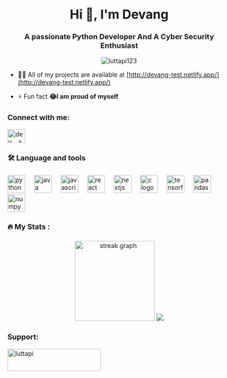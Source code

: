 <h1 align="center">Hi 👋, I'm Devang</h1>
<h3 align="center">A passionate Python Developer And A Cyber Security Enthusiast</h3>
<p align="center"> <img src="https://komarev.com/ghpvc/?username=luttapi123&label=Profile%20views&color=0e75b6&style=flat" alt="luttapi123" /> </p>



- 👨‍💻 All of my projects are available at [http://devang-test.netlify.app/](http://devang-test.netlify.app/)

- ⚡ Fun fact **😂I am proud of myself**

<h3 align="left">Connect with me:</h3>
<p align="left">
<a href="https://instagram.com/dev._.ang_" target="blank"><img align="center" src="https://raw.githubusercontent.com/rahuldkjain/github-profile-readme-generator/master/src/images/icons/Social/instagram.svg" alt="dev._.ang_" height="30" width="40" /></a>
</p>

<h3 align="left">🛠 Language and tools</h3>

###

<div align="left">
  <img src="https://cdn.jsdelivr.net/gh/devicons/devicon/icons/python/python-original.svg" height="40" alt="python logo"  />
  <img width="12" />
  <img src="https://cdn.jsdelivr.net/gh/devicons/devicon/icons/java/java-original.svg" height="40" alt="java logo"  />
  <img width="12" />
  <img src="https://cdn.jsdelivr.net/gh/devicons/devicon/icons/javascript/javascript-original.svg" height="40" alt="javascript logo"  />
  <img width="12" />
  <img src="https://cdn.jsdelivr.net/gh/devicons/devicon/icons/react/react-original.svg" height="40" alt="react logo"  />
  <img width="12" />
  <img src="https://cdn.jsdelivr.net/gh/devicons/devicon/icons/nextjs/nextjs-original.svg" height="40" alt="nextjs logo"  />
  <img width="12" />
  <img src="https://cdn.jsdelivr.net/gh/devicons/devicon/icons/c/c-original.svg" height="40" alt="c logo"  />
  <img width="12" />
  <img src="https://cdn.jsdelivr.net/gh/devicons/devicon/icons/tensorflow/tensorflow-original.svg" height="40" alt="tensorflow logo"  />
  <img width="12" />
  <img src="https://cdn.jsdelivr.net/gh/devicons/devicon/icons/pandas/pandas-original.svg" height="40" alt="pandas logo"  />
  <img width="12" />
  <img src="https://cdn.jsdelivr.net/gh/devicons/devicon/icons/numpy/numpy-original.svg" height="40" alt="numpy logo"  />
</div>

<div align="center">
</div>

###

<div align="center">
</div>

###

<div align="center">
</div>

<div align="center">
</div>

###

<h3 align="left">🔥   My Stats :</h3>

###

<div align="center">
  <img src="https://streak-stats.demolab.com?user=LUTTAPI123&locale=en&mode=weekly&theme=gruvbox&hide_border=true&order=3" height="180" alt="streak graph"  />
  <img src="![](https://quotes-github-readme.vercel.app/api?type=horizontal&theme=radical)"  />
</div>

###
<h3 align="left">Support:</h3>
<p><a href="https://ko-fi.com/luttapi"> <img align="left" src="https://cdn.ko-fi.com/cdn/kofi3.png?v=3" height="50" width="210" alt="luttapi" /></a></p><br><br>
